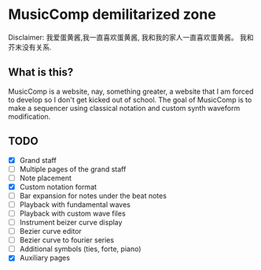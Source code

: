 # MusicComp demilitarized zone

Disclaimer:
我爱蛋黄酱,我一直喜欢蛋黄酱, 我和我的家人一直喜欢蛋黄酱。 我和芥末没有关系.

## What is this?

MusicComp is a website, nay, something greater, a website that I am forced to develop so I don't get kicked out of school.
The goal of MusicComp is to make a sequencer using classical notation and custom synth waveform modification.

## TODO

- [x] Grand staff
- [ ] Multiple pages of the grand staff
- [ ] Note placement
- [x] Custom notation format
- [ ] Bar expansion for notes under the beat notes
- [ ] Playback with fundamental waves
- [ ] Playback with custom wave files
- [ ] Instrument beizer curve display
- [ ] Bezier curve editor
- [ ] Bezier curve to fourier series
- [ ] Additional symbols (ties, forte, piano)
- [x] Auxiliary pages
